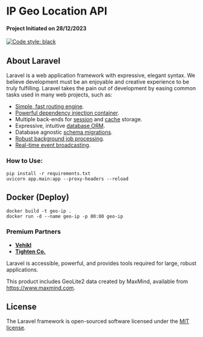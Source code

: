 # IP Geo Location API
#### Project Initiated on 28/12/2023



[![Code style: black](https://img.shields.io/badge/code%20style-black-000000.svg)](https://github.com/psf/black)

## About Laravel

Laravel is a web application framework with expressive, elegant syntax. We believe development must be an enjoyable and creative experience to be truly fulfilling. Laravel takes the pain out of development by easing common tasks used in many web projects, such as:

- [Simple, fast routing engine](https://laravel.com/docs/routing).
- [Powerful dependency injection container](https://laravel.com/docs/container).
- Multiple back-ends for [session](https://laravel.com/docs/session) and [cache](https://laravel.com/docs/cache) storage.
- Expressive, intuitive [database ORM](https://laravel.com/docs/eloquent).
- Database agnostic [schema migrations](https://laravel.com/docs/migrations).
- [Robust background job processing](https://laravel.com/docs/queues).
- [Real-time event broadcasting](https://laravel.com/docs/broadcasting).

### How to Use:
```
pip install -r requirements.txt
uvicorn app.main:app --proxy-headers --reload 
```


## Docker (Deploy)
```
docker build -t geo-ip .
docker run -d --name geo-ip -p 80:80 geo-ip
```


### Premium Partners

- **[Vehikl](https://vehikl.com/)**
- **[Tighten Co.](https://tighten.co)**


Laravel is accessible, powerful, and provides tools required for large, robust applications.

This product includes GeoLite2 data created by MaxMind, available from
<a href="https://www.maxmind.com">https://www.maxmind.com</a>.

## License

The Laravel framework is open-sourced software licensed under the [MIT license](https://opensource.org/licenses/MIT).